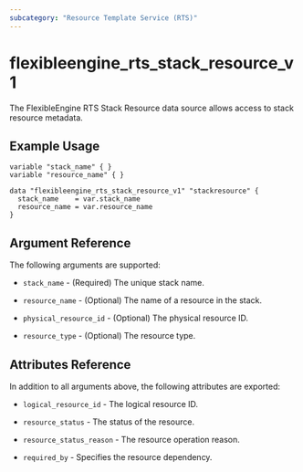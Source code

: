 ```yaml
---
subcategory: "Resource Template Service (RTS)"
---
```


# flexibleengine_rts_stack_resource_v1

The FlexibleEngine RTS Stack Resource data source allows access to stack resource metadata.

## Example Usage

```hcl
variable "stack_name" { }
variable "resource_name" { }

data "flexibleengine_rts_stack_resource_v1" "stackresource" {
  stack_name    = var.stack_name
  resource_name = var.resource_name
}
```

## Argument Reference

The following arguments are supported:

* `stack_name` - (Required) The unique stack name.

* `resource_name` - (Optional) The name of a resource in the stack.

* `physical_resource_id` - (Optional) The physical resource ID.

* `resource_type` - (Optional) The resource type.

## Attributes Reference

In addition to all arguments above, the following attributes are exported:

* `logical_resource_id` - The logical resource ID.

* `resource_status` - The status of the resource.

* `resource_status_reason` - The resource operation reason.

* `required_by` - Specifies the resource dependency.
